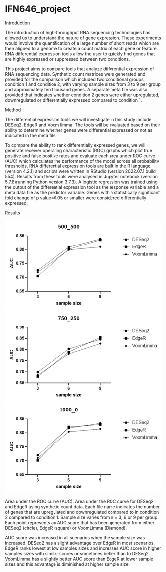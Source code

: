 # IFN646_project
Introduction

The introduction of high-throughput RNA sequencing technologies has allowed us to understand the nature of gene expression. 
These experiments would involve the quantification of a large number of short reads which are then aligned to a genome to create a count matrix of each gene or feature. 
RNA differential expression tools allow the user to quickly find genes that are highly expressed or suppressed between two conditions.

This project aims to compare tools that analyze differential expression of RNA sequencing data. 
Synthetic count matrices were generated and provided for the comparison which included two conditional groups, condition 1 and condition 2, with varying sample sizes from 3 to 9 per group and approximately ten thousand genes. 
A separate meta file was also provided that indicates whether condition 2 genes were either upregulated, downregulated or differentially expressed compared to condition 1.

Method

The differential expression tools we will investigate in this study include DESeq2, EdgeR and Voom limma. 
The tools will be evaluated based on their ability to determine whether genes were differential expressed or not as indicated in the meta file. 

To compare the ability to rank differentially expressed genes, we will generate receiver operating characteristic (ROC) graphs which plot true positive and false positive rates and evaluate each area under ROC curve (AUC) which calculates the performance of the model across all probability thresholds.
RNA differential expression tools are built in the R language (version 4.2.1) and scripts were written in RStudio (version 2022.07.1 build 554). Results from these tools were analysed in Jupyter notebook (version 5.7.8)running Python version 3.7.3). 
A logistic regression was trained using the output of the differential expression tool as the response variable and a meta data file as the predictor variable. 
Genes with a statistically significant fold change of p value=0.05 or smaller were considered differentially expressed.

Results

![alt text](/Picture500_500.png?raw=true)
![alt text](/Picture750_250.png?raw=true)
![alt text](/Picture1000_0.png?raw=true)
 
Area under the ROC curve (AUC). Area under the ROC curve for DESeq2 and EdgeR using synthetic count data.
Each file name indicates the number of genes that are upregulated and downregulated compared to in condition 2 compared to condition 1. 
Sample size varies from n = 3, 6 or 9 per group.
Each point represents an AUC score that has been generated from either DESeq2 (circle), EdgeR (square) or VoomLimma (Diamond).

AUC score was increased in all scenarios when the sample size was increased. DESeq2 has a slight advantage over EdgeR in most scenarios. EdgeR ranks lowest at low samples sizes and increases AUC score in higher samples sizes with similar scores or sometimes better than to DESeq2. VoomLimma has a slightly better AUC score than EdgeR at lower sample sizes and this advantage is diminished at higher sample size.

